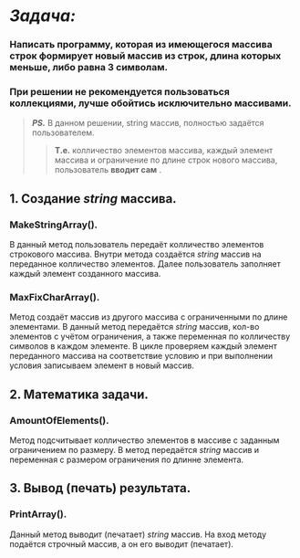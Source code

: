 # *Задача:*
### Написать программу, которая из имеющегося массива строк формирует новый массив из строк, длина которых меньше, либо равна 3 символам.

### При решении не рекомендуется пользоваться коллекциями, лучше обойтись исключительно массивами.

> ***PS.*** В данном решении, string массив, полностью задаётся пользователем. 
>> **Т.е.** колличество элементов массива, каждый элемент массива и ограничение по длине строк нового массива, пользователь **вводит сам** .

## 1. Создание _string_ массива.

### MakeStringArray().
В данный метод пользователь передаёт колличество элементов строкового массива.
Внутри метода создаётся *string* массив на переданное колличество элементов. Далее пользователь заполняет каждый элемент созданного массива.

### MaxFixCharArray().
Метод создаёт массив из другого массива с ограниченными по длине элементами.
В данный метод передаётся *string* массив, кол-во элементов с учётом ограничения, а также переменная по колличеству символов в каждом элементе.
В цикле проверяем каждый элемент переданного массива на соответствие условию и при выполнении условия записываем элемент в новый массив.

## 2. Математика задачи.

### AmountOfElements().
Метод подсчитывает колличество элементов в массиве с заданным ограничением по размеру.
В метод передаётся _string_ массив и переменная с размером ограничения по длинне элемента.

## 3. Вывод (печать) результата.

### PrintArray().
Данный метод выводит (печатает) *string* массив.
На вход методу подаётся строчный массив, а он его выводит (печатает).
